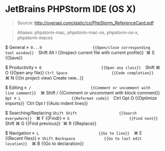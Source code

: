 # JetBrains PHPStorm IDE (OS X)

> Source: http://overapi.com/static/cs/PhpStorm_ReferenceCard.pdf

> Aliases: phpstorm-mac, phpstorm-mac-os, phpstorm-os-x, phpstorm-macos

$ General
    `⌘ 0...9                       {{Open/close corresponding tool window}} 
    `Shift Alt I                   {{Inspect current file with current profile}} 
    `⌘ S                           {{Save}} 

$ Productivity
    `⌘ O                           {{Open any class}} 
    `Shift ⌘ O                     {{Open any file}} 
    `Ctrl Space                    {{Code completion}} 
    `⌘ N                           {{(In project view) Create new...}} 

$ Editing
    `⌘ /                           {{Comment or uncomment with line comment}} 
    `⌘ Shift /                     {{Comment or uncomment with block comment}} 
    `Opt ⌘ L                       {{Reformat code}} 
    `Ctrl Opt O                    {{Optimize imports}} 
    `Ctrl Opt I                    {{Auto indent lines}} 

$ Searching/Replacing
    `Shift Shift                   {{Search everywhere}} 
    `⌘ F                           {{Find}} 
    `⌘ G                           {{Find next}} 
    `Shift ⌘ G                     {{Find previous}} 
    `⌘ R                           {{Replace}} 

$ Navigation
    `⌘ L                           {{Go to line}} 
    `⌘ E                           {{Recent files}} 
    `⌘ Shift Backspace             {{Go to last edit location}} 
    `⌘ B                           {{Go to declaration}} 

